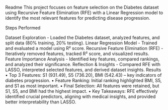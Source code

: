 Readme
This project focuses on feature selection on the Diabetes dataset using Recursive Feature Elimination (RFE) with a Linear Regression model to identify the most relevant features for predicting disease progression.

Steps Performed

Dataset Exploration - Loaded the Diabetes dataset, analyzed features, and split data (80% training, 20% testing).
Linear Regression Model - Trained and evaluated a model using R² score.
Recursive Feature Elimination (RFE) - Iteratively removed features, tracked R² score, and visualized results.
Feature Importance Analysis - Identified key features, compared rankings, and analyzed their significance.
Reflection & Insights - Compared RFE with LASSO, interpreted selected features, and derived dataset insights.
Results • Top 3 Features: S1 (931.49), S5 (736.20), BMI (542.43) – key indicators of diabetes progression. • Feature Ranking: Initial ranking highlighted BMI, S5, and S1 as most important. • Final Selection: All features were retained, but S1, S5, and BMI had the highest impact. • Key Takeaways: RFE effectively identified crucial predictors, aligning with medical insights, and provided better interpretability than LASSO.
